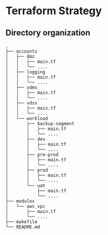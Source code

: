 # Terraform Strategy

<!-- 
terraform init -backend-config accounts/VDSS/backend.conf -reconfigure
```
This is the caveat since we need to reconfigure the backend each time on different accounts
```
terraform plan -var-file accounts/VDSS/terraform.tfvars

terraform apply -var-file accounts/VDSS/terraform.tfvars -->
## Directory organization
```
.
├── accounts
│   ├── dmz
│   │   ├── main.tf
│   │   └── ....
│   ├── logging
│   │   ├── main.tf
│   │   └── ....
│   ├── vdms
│   │   ├── main.tf
│   │   └── ....
│   ├── vdss
│   │   ├── main.tf
│   │   └── ....
│   └── workload
│       ├── backup-segment
│       │   ├── main.tf
│       │   └── ....
│       ├── dev
│       │   ├── main.tf
│       │   └── ....
│       ├── pre-prod
│       │   ├── main.tf
│       │   └── ....
│       ├── prod
│       │   ├── main.tf
│       │   └── ....
│       └── uat
│           ├── main.tf
│           └── ....
├── modules
│   └── aws_vpc
│       ├── main.tf
│       └── ....
├── makefile
└── README.md
```

